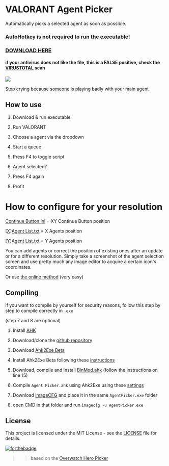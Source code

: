 # VALORANT Agent Picker
Automatically picks a selected agent as soon as possible.

### AutoHotkey is not required to run the executable!
### [DOWNLOAD HERE](https://github.com/pintoso/Agent-Picker/releases/latest/download/AgentPicker.exe)
#### if your antivirus does not like the file, this is a FALSE positive, check the [VIRUSTOTAL](https://www.virustotal.com/gui/file/b16bab869527ccafd8c885928012ffbef102175358ce744e751495029da1ce34/detection) scan


![](https://i.imgur.com/0nYAqMg.png)

Stop crying because someone is playing badly with your main agent

## How to use
1. Download & run executable
2. Run VALORANT
3. Choose a agent via the dropdown

4. Start a queue
5. Press F4 to toggle script
6. Agent selected?
7. Press F4 again
8. Profit

# How to configure for your resolution

[Continue Button.ini](Continue%20Button.ini) = XY Continue Button position

[[X]Agent List.txt]([X]Agent%20List.txt) = X Agents position

[[Y]Agent List.txt]([Y]Agent%20List.txt) = Y Agents position

You can add agents or correct the position of existing ones after an update or for a different resolution.
Simply take a screenshot of the agent selection screen and use pretty much any image editor to acquire a certain icon's coordinates.

Or use [the online method](https://github.com/pintoso/Agent-Picker/issues/2) (very easy)

## Compiling
if you want to compile by yourself for security reasons, follow this step by step to compile correctly in `.exe`

(step 7 and 8 are optional)

1. Install [AHK](https://www.autohotkey.com/download/)

2. Download/clone the [github repository](https://github.com/pintoso/Agent-Picker)

3. Download [Ahk2Exe Beta](https://github.com/AutoHotkey/Ahk2Exe/releases/tag/Ahk2Exe_v1.1.34.00_Beta_1)

4. Install Ahk2Exe Beta following these [instructions](https://www.autohotkey.com/boards/viewtopic.php?f=6&t=65095)

5. Download, compile and install [BinMod.ahk](https://github.com/AutoHotkey/Ahk2Exe/blob/master/BinMod.ahk) (follow the instructions on line 15)

6. Compile `Agent Picker.ahk` using Ahk2Exe using these [settings](https://prnt.sc/1rbyj5u)

7. Download [imageCFG](https://robpol86.com/imagecfg.html) and place it in the same `AgentPicker.exe` folder

8. open CMD in that folder and run `imagecfg -u AgentPicker.exe`


## License
This project is licensed under the MIT License - see the [LICENSE](LICENSE) file for details.

[![forthebadge](https://forthebadge.com/images/badges/built-with-love.svg)](https://forthebadge.com)


> > based on the [Overwatch Hero Picker](https://github.com/Robert-K/overwatch-hero-picker/)
